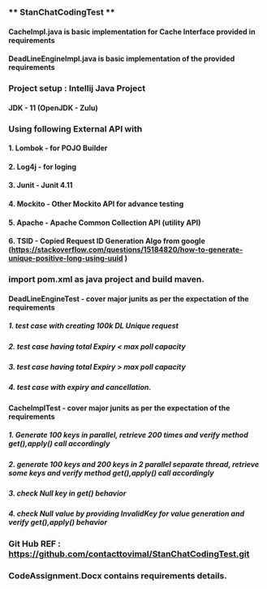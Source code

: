 ### ** StanChatCodingTest **

#### CacheImpl.java is basic implementation for Cache Interface provided in requirements
#### DeadLineEngineImpl.java is basic implementation of the provided requirements

### Project setup : Intellij Java Project
#### JDK - 11 (OpenJDK - Zulu)

### Using following External API with
#### 1. Lombok  - for POJO Builder
#### 2. Log4j   - for loging
#### 3. Junit   - Junit 4.11
#### 4. Mockito - Other Mockito API for advance testing
#### 5. Apache  - Apache Common Collection API (utility API)
#### 6. TSID    - Copied Request ID Generation Algo from google  (https://stackoverflow.com/questions/15184820/how-to-generate-unique-positive-long-using-uuid )

### import pom.xml as java project and build maven.

#### DeadLineEngineTest - cover major junits as per the expectation of the requirements
#####  1. test case with creating 100k DL Unique request
#####  2. test case having total Expiry <  max poll capacity
#####  3. test case having total Expiry >  max poll capacity
#####  4. test case with expiry and cancellation.

#### CacheImplTest - cover major junits as per the expectation of the requirements
#####  1. Generate 100 keys in parallel, retrieve 200 times and verify method get(),apply() call accordingly
#####  2. generate 100 keys and 200 keys in 2 parallel separate thread, retrieve some keys and verify method get(),apply() call accordingly 
#####  3. check Null key in get() behavior
#####  4. check Null value by providing InvalidKey for value generation and verify get(),apply() behavior


### Git Hub REF : https://github.com/contacttovimal/StanChatCodingTest.git

### CodeAssignment.Docx contains requirements details.